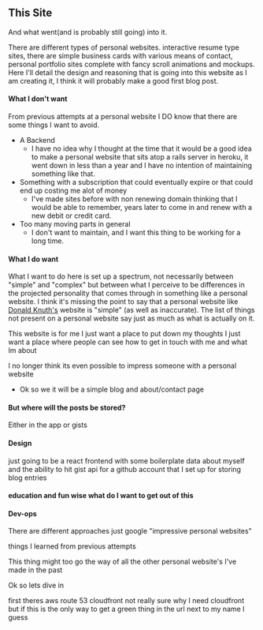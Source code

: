 ## This Site

And what went(and is probably still going) into it.

There are different types of personal websites.
interactive resume type sites, there are simple business cards with various means of contact, personal portfolio sites complete with fancy scroll animations and mockups. Here I'll detail the design and reasoning that is going into this website as I am creating it, I think it will probably make a good first blog post.

#### What I don't want
From previous attempts at a personal website I DO know that there are some things I want to avoid.

- A Backend
  - I have no idea why I thought at the time that it would be a good idea to make a personal website that sits atop a rails server in heroku, it went down in less than a year and I have no intention of maintaining something like that.
- Something with a subscription that could eventually expire or that could end up costing me alot of money
  - I've made sites before with non renewing domain thinking that I would be able to remember, years later to come in and renew with a new debit or credit card.
- Too many moving parts in general
  - I don't want to maintain, and I want this thing to be working for a long time.

#### What I do want
What I want to do here is set up a spectrum, not necessarily between "simple" and "complex" but between what I perceive to be differences in the projected personality that comes through in something like a personal website. I think it's missing the point to say that a personal website like [Donald Knuth's](https://www-cs-faculty.stanford.edu/~knuth/) website is "simple" (as well as inaccurate). The list of things not present on a personal website say just as much as what is actually on it. 

This website is for me
I just want a place to put down my thoughts
I just want a place where people can see how to get in touch with me and what Im about

I no longer think its even possible to impress someone with a personal website


- Ok so we it will be a simple blog and about/contact page

#### But where will the posts be stored?
Either in the app or gists

#### Design
just going to be a react frontend with some boilerplate data about myself and the ability to hit gist api for a github account that I set up for storing blog entries

#### education and fun wise what do I want to get out of this
#### Dev-ops

There are different approaches
just google  "impressive personal websites"

things I learned from previous attempts

This thing might too go the way of all the other personal website's I've made in the past




Ok so lets dive in

first theres aws
route 53
cloudfront not really sure why I need cloudfront but if this is the only way to get a green thing in the url next to my name I guess

